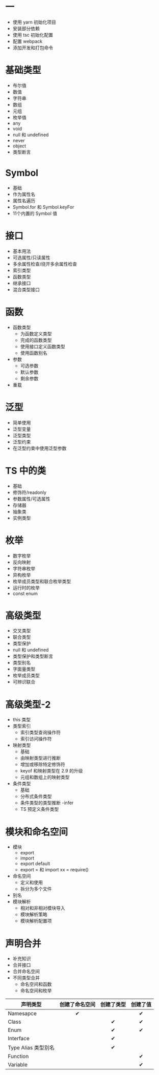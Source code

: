 # 一
+ 使用 yarn 初始化项目
+ 安装部分依赖
+ 使用 tsc 初始化配置
+ 配置 webpack
+ 添加开发和打包命令

# 基础类型
  + 布尔值
  + 数值
  + 字符串
  + 数组
  + 元组
  + 枚举值
  + any
  + void
  + null 和 undefined
  + never
  + object
  + 类型断言

# Symbol
  + 基础
  + 作为属性名
  + 属性名遍历
  + Symbol.for 和 Symbol.keyFor
  + 11个内置的 Symbol 值

# 接口
  + 基本用法
  + 可选属性/只读属性
  + 多余属性检查/绕开多余属性检查
  + 索引类型
  + 函数类型
  + 继承接口
  + 混合类型接口

# 函数
  + 函数类型
    - 为函数定义类型
    - 完成的函数类型
    - 使用接口定义函数类型
    - 使用函数别名
  + 参数
    - 可选参数
    - 默认参数
    - 剩余参数
  + 重载

# 泛型
  + 简单使用
  + 泛型变量
  + 泛型类型
  + 泛型约束
  + 在泛型约束中使用泛型参数

# TS 中的类
  + 基础
  + 修饰符/readonly
  + 参数属性/可选属性
  + 存储器
  + 抽象类
  + 实例类型

# 枚举
  + 数字枚举
  + 反向映射
  + 字符串枚举
  + 异构枚举
  + 枚举成员类型和联合枚举类型
  + 运行时的枚举
  + const enum

# 高级类型
  + 交叉类型
  + 联合类型
  + 类型保护
  + null 和 undefined
  + 类型保护和类型断言
  + 类型别名
  + 字面量类型
  + 枚举成员类型
  + 可辨识联合

# 高级类型-2
  + this 类型
  + 类型索引
    - 索引类型查询操作符
    - 索引访问操作符
  + 映射类型
    - 基础
    - 由映射类型进行推断
    - 增加或移除特定修饰符
    - keyof 和映射类型在 2.9 的升级
    - 元组和数组上的映射类型
  + 条件类型
    - 基础
    - 分布式条件类型
    - 条件类型的类型推断 -infer
    - TS 预定义条件类型
  
# 模块和命名空间
  + 模块
    - export
    - import
    - export default
    - export = 和 import xx = require()
  + 命名空间
    - 定义和使用
    - 拆分为多个文件
  + 别名
  + 模块解析
    - 相对和非相对模块导入
    - 模块解析策略
    - 模块解析配置项

# 声明合并
  + 补充知识
  + 合并接口
  + 合并命名空间
  + 不同类型合并
    - 命名空间和函数
    - 命名空间和枚举

  | 声明类型             | 创建了命名空间 | 创建了类型 | 创建了值  |
  | ---                 | :---:         | :---:     | :---:    |
  | Namesapce           | ✔             |           | ✔       |
  | Class               |               | ✔         | ✔       |
  | Enum                |               | ✔         | ✔       |
  | Interface           |               | ✔         |         |
  | Type Alias 类型别名  |               | ✔         |         |
  | Function            |               |           | ✔       |
  | Variable            |               |           | ✔       |